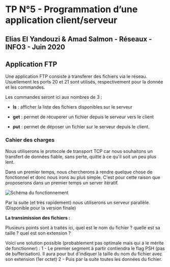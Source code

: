 # TP N°5 - Programmation d’une application client/serveur

## Elias El Yandouzi & Amad Salmon - Réseaux - INFO3 - Juin 2020

## Application FTP

Une application FTP consiste à transferer des fichiers via le réseau. Usuellement les ports 20 et 21 sont utilisés, respectivement pour la donnée et les commandes.

Les commandes seront ici aux nombres de 3 :
- __ls__ : afficher la liste des fichiers disponibles sur le serveur

- __get__ : permet de récuperer un fichier depuis le serveur vers le client

- __put__ : permet de déposer un fichier sur le serveur depuis le client.

### Cahier des charges

Nous utiliserons le protocole de transport TCP car nous souhaitons un transfert de données fiable, sans perte, quitte à ce qu'il soit un peu plus lent. 

Dans un premier temps, nous chercherons à rendre quelque chose de fonctionnel et donc nous irons au plus simple. C'est pour cette raison que proposerons dans un premier temps un server itératif.

![Schéma du fonctionnement](https://www.ibm.com/support/knowledgecenter/ssw_ibm_i_72/rzab6/rxab6505.gif)

Par la suite (et très rapidement) nous utiliserons un serveur parallèle. (Disponible pour la version finale)

__La transimission des fichiers :__

Plusieurs points sont à traités ici, quel est le nom du fichier ? quelle est sa taille ? quel est son extension ?

Voici une solution possible (probablement pas optimale mais qui a le mérite de fonctionner) :
	1 - Le premier segment à partir contiendra le flag PSH (pas de bufferisation).
	    Il aura pour but d'indiquer la taille du nom du fichier avec son extension (1er octet)
	2 - Puis par la suite toutes les données du fichier.	     
